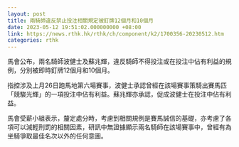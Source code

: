 ```yaml
---
layout: post
title: 兩騎師違反禁止投注相關規定被釘牌12個月和10個月
date: 2023-05-12 19:51:02.000000000 +08:00
link: https://news.rthk.hk/rthk/ch/component/k2/1700356-20230512.htm
categories: rthk
---
```


馬會公布，兩名騎師波健士及蘇兆輝，違反騎師不得投注或在投注中佔有利益的規例，分別被即時釘牌12個月和10個月。

指控涉及上月26日跑馬地第六場賽事，波健士承認曾經在該場賽事策騎出賽馬匹「競駿光輝」的一項投注中佔有利益。蘇兆輝亦承認，促成波健士在投注中佔有利益。

馬會受薪小組表示，釐定處分時，考慮到相關規例是賽馬誠信的基礎，亦考慮了各項可以減輕刑罰的相關因素，研訊中無證據顯示兩名騎師在該場賽事中，曾經有為坐騎爭取最佳名次以外的任何意圖。
